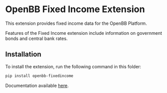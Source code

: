 # OpenBB Fixed Income Extension

This extension provides fixed income data for the OpenBB Platform.

Features of the Fixed Income extension include information on government bonds and central bank rates.

## Installation

To install the extension, run the following command in this folder:

```bash
pip install openbb-fixedincome
```

Documentation available [here](https://docs.openbb.co/platform/development/contributing).
